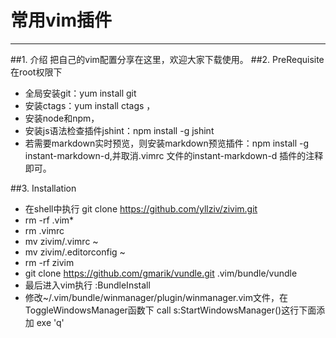 # **常用vim插件**
------------------
##1. 介绍
把自己的vim配置分享在这里，欢迎大家下载使用。
##2. PreRequisite
在root权限下
- 全局安装git：yum install git 
- 安装ctags：yum install ctags ，
- 安装node和npm，
- 安装js语法检查插件jshint：npm install -g jshint
- 若需要markdown实时预览，则安装markdown预览插件：npm install -g instant-markdown-d,并取消.vimrc 文件的instant-markdown-d 插件的注释即可。

##3. Installation
- 在shell中执行 git clone https://github.com/yllziv/zivim.git
- rm -rf .vim*
- rm .vimrc
- mv zivim/.vimrc ~
- mv zivim/.editorconfig ~
- rm -rf zivim
- git clone https://github.com/gmarik/vundle.git .vim/bundle/vundle
- 最后进入vim执行 :BundleInstall
- 修改~/.vim/bundle/winmanager/plugin/winmanager.vim文件，在ToggleWindowsManager函数下 call s:StartWindowsManager()这行下面添加 exe 'q' 
